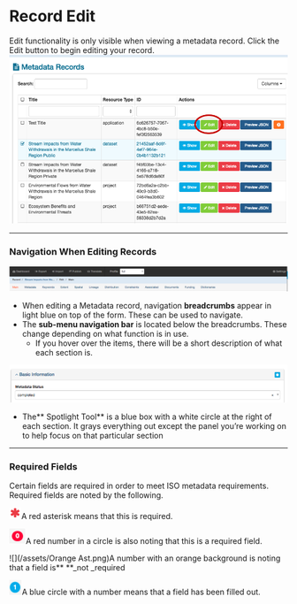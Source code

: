 # Record Edit

Edit functionality is only visible when viewing a metadata record. Click the Edit button to begin editing your record.![](/assets/EditButton.png)

---

### Navigation When Editing Records

![](/assets/HighLevel.png)

* When editing a Metadata record, navigation **breadcrumbs** appear in light blue on top of the form. These can be used to navigate. 
* The **sub-menu navigation bar** is located below the breadcrumbs.  These change depending on what function is in use.
  * If you hover over the items, there will be a short description of what each section is.

![](/assets/SpotlightTool.png)

* The** Spotlight Tool** is a blue box with a white circle at the right of each section.  It grays everything out except the panel you’re working on to help focus on that particular section

---

### **Required Fields**

Certain fields are required in order to meet ISO metadata requirements. Required fields are noted by the following.

![](/assets/RedAsterisk.png)A red asterisk means that this is required.

![](/assets/RedNumber.png)A red number in a circle is also noting that this is a required field.

![](/assets/Orange Ast.png)A number with an orange background is noting that a field is** **_not _required

![](/assets/BlueNumber.png)A blue circle with a number means that a field has been filled out.

